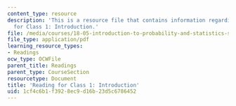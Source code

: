 ```yaml
---
content_type: resource
description: 'This is a resource file that contains information regarding reading
  for Class 1: Introduction.'
file: /media/courses/18-05-introduction-to-probability-and-statistics-spring-2014/1cf4c6b1f3928ec9d16b23d5c6786452_MIT18_05S14Class1Intro.pdf
file_type: application/pdf
learning_resource_types:
- Readings
ocw_type: OCWFile
parent_title: Readings
parent_type: CourseSection
resourcetype: Document
title: 'Reading for Class 1: Introduction'
uid: 1cf4c6b1-f392-8ec9-d16b-23d5c6786452
---
```

